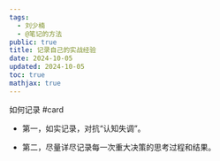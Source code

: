 ```yaml
---
tags:
  - 刘少楠
  - @笔记的方法
public: true
title: 记录自己的实战经验
date: 2024-10-05
updated: 2024-10-05
toc: true
mathjax: true
---
```


如何记录 #card
  + 第一，如实记录，对抗“认知失调”。

  + 第二，尽量详尽记录每一次重大决策的思考过程和结果。



